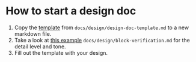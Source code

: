 # How to start a design doc

1) Copy the [template](../../../../docs/design/design-doc-template.mdn/design-doc-template.md) from `docs/design/design-doc-template.md` to a new markdown file.
2) Take a look at [this example](../../block-node/server/docs/design/block-verification.md) `docs/design/block-verification.md` for the detail level and tone.
3) Fill out the template with your design.
